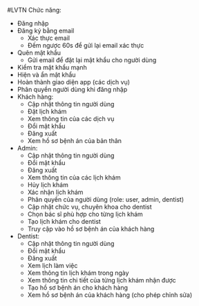 #LVTN
Chức năng:
- Đăng nhập
- Đăng ký bằng email
  + Xác thực email
  + Đếm ngược 60s để gửi lại email xác thực
- Quên mật khẩu
    + Gửi email để đặt lại mật khẩu cho người dùng
- Kiểm tra mật khẩu mạnh
- Hiện và ẩn mật khẩu
- Hoàn thành giao diện app (các dịch vụ)
- Phân quyền người dùng khi đăng nhập
- Khách hàng:
  + Cập nhật thông tin người dùng
  + Đặt lịch khám
  + Xem thông tin của các dịch vụ
  + Đổi mật khẩu
  + Đăng xuất
  + Xem hồ sơ bệnh án của bản thân
- Admin:
  + Cập nhật thông tin người dùng
  + Đổi mật khẩu
  + Đăng xuất
  + Xem thông tin của các lịch khám
  + Hủy lịch khám
  + Xác nhận lịch khám
  + Phân quyền của người dùng (role: user, admin, dentist)
  + Cập nhật chức vụ, chuyên khoa cho dentist
  + Chọn bác sĩ phù hợp cho từng lịch khám
  + Tạo lịch khám cho dentist
  + Truy cập vào hồ sơ bệnh án của khách hàng
- Dentist:
  + Cập nhật thông tin người dùng
  + Đổi mật khẩu
  + Đăng xuất
  + Xem lịch làm việc
  + Xem thông tin lịch khám trong ngày
  + Xem thông tin chi tiết của từng lịch khám nhận được
  + Tạo hồ sơ bệnh án cho khách hàng
  + Xem hồ sơ bệnh án của khách hàng (cho phép chỉnh sửa)
